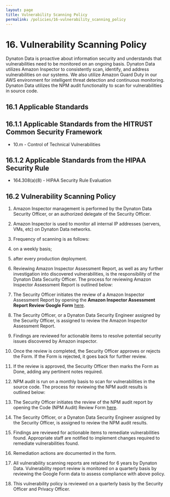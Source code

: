 ```yaml
---
layout: page
title: Vulnerability Scanning Policy
permalink: /policies/16-vulnerability_scanning_policy
---
```


# 16. Vulnerability Scanning Policy

Dynaton Data is proactive about information security and understands that vulnerabilities need to be monitored on an ongoing basis. Dynaton Data utilizes Amazon Inspector to consistently scan, identify, and address vulnerabilities on our systems. We also utilize Amazon Guard Duty in our AWS environment for intelligent threat detection and continuous monitoring. Dynaton Data utilizes the NPM audit functionality to scan for vulnerabilities in source code.

## 16.1 Applicable Standards

## 16.1.1 Applicable Standards from the HITRUST Common Security Framework

- 10.m - Control of Technical Vulnerabilities

## 16.1.2 Applicable Standards from the HIPAA Security Rule

- 164.308(a)(8) - HIPAA Security Rule Evaluation

## 16.2 Vulnerability Scanning Policy

1. Amazon Inspector management is performed by the Dynaton Data Security Officer, or an authorized delegate of the Security Officer.
2. Amazon Inspector is used to monitor all internal IP addresses (servers, VMs, etc) on Dynaton Data networks.
3. Frequency of scanning is as follows:
4. on a weekly basis;
5. after every production deployment.
6. Reviewing Amazon Inspector Assessment Report, as well as any further investigation into discovered vulnerabilities, is the responsibility of the Dynaton Data Security Officer. The process for reviewing Amazon Inspector Assessment Report is outlined below:
7. The Security Officer initiates the review of a Amazon Inspector Assessment Report by opening the **Amazon Inspector Assessment Report Review Google Form** [here](https://docs.google.com/forms/d/e/1FAIpQLSepT1S1GU_7hxKoaCo0Xu-dBivCVtzuoz2nhIiTO3_OnhirAg/viewform?usp=sf_link).
8. The Security Officer, or a Dynaton Data Security Engineer assigned by the Security Officer, is assigned to review the Amazon Inspector Assessment Report.
9. Findings are reviewed for actionable items to resolve potential security issues discovered by Amazon inspector.
10. Once the review is completed, the Security Officer approves or rejects the Form. If the Form is rejected, it goes back for further review.
11. If the review is approved, the Security Officer then marks the Form as Done, adding any pertinent notes required.

12. NPM audit is run on a monthly basis to scan for vulnerabilities in the source code. The process for reviewing the NPM audit results is outlined below:
13. The Security Officer initiates the review of the NPM audit report by opening the Code (NPM Audit) Review Form [here](https://docs.google.com/forms/d/e/1FAIpQLSc-bBLt5VA1STa6-snvYKBETKURIZNJyGke9NFx2pspjDiMyQ/viewform?usp=sf_link).
14. The Security Officer, or a Dynaton Data Security Engineer assigned by the Security Officer, is assigned to review the NPM audit results.
15. Findings are reviewed for actionable items to remediate vulnerabilities found. Appropriate staff are notified to implement changes required to remediate vulnerabilities found.
16. Remediation actions are documented in the form.

17. All vulnerability scanning reports are retained for 6 years by Dynaton Data. Vulnerability report review is monitored on a quarterly basis by reviewing the Google Form data to assess compliance with above policy.

18. This vulnerability policy is reviewed on a quarterly basis by the Security Officer and Privacy Officer.
